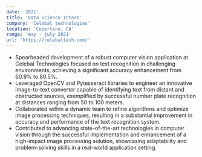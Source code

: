 ```yaml
---
date: '2021'
title: 'Data Science Intern'
company: 'Celebal technologies'
location: 'Cupertino, CA'
range: 'may - july 2021'
url: 'https://celebaltech.com/'
---
```


- Spearheaded development of a robust computer vision application at Celebal Technologies focused on text recognition in challenging environments, achieving a significant accuracy enhancement from 60.9% to 80.5%.
- Leveraged OpenCV and Pytesseract libraries to engineer an innovative image-to-text converter capable of identifying text from distant and obstructed sources, exemplified by successful number plate recognition at distances ranging from 50 to 100 meters.
- Collaborated within a dynamic team to refine algorithms and optimize image processing techniques, resulting in a substantial improvement in accuracy and performance of the text recognition system.
- Contributed to advancing state-of-the-art technologies in computer vision through the successful implementation and enhancement of a high-impact image processing solution, showcasing adaptability and problem-solving skills in a real-world application setting.
